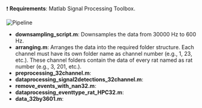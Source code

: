 :exclamation: **Requirements**: Matlab Signal Processing Toolbox.









![Pipeline](https://github.com/pelinozsezer/CBD/blob/main/Acute/Current-Source-Density-Analysis-(CSD)/data-processing-32-channels/pipeline.png)

- **downsampling_script.m**: Downsamples the data from 30000 Hz to 600 Hz.
- **arranging.m**: Arranges the data into the required folder structure. Each channel must have its own folder name as channel number (e.g., 1, 23, etc.). These channel folders contain the data of every rat named as rat number (e.g., 3, 201, etc.).
- **preprocessing_32channel.m**:
- **dataprocessing_signal2detections_32channel.m**:
- **remove_events_with_nan32.m**:
- **dataprocessing_eventtype_rat_HPC32.m**:
- **data_32by3601.m**:
